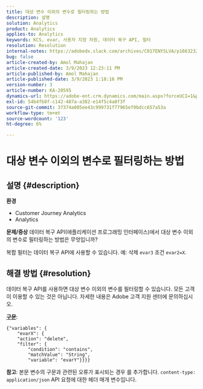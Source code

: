 ```yaml
---
title: 대상 변수 이외의 변수로 필터링하는 방법
description: 설명
solution: Analytics
product: Analytics
applies-to: Analytics
keywords: KCS, evar, 사용자 지정 차원, 데이터 복구 API, 필터
resolution: Resolution
internal-notes: https://adobedx.slack.com/archives/C017ENYSLVA/p1663232879048209
bug: false
article-created-by: Amol Mahajan
article-created-date: 3/9/2023 12:23:11 PM
article-published-by: Amol Mahajan
article-published-date: 3/9/2023 1:18:16 PM
version-number: 3
article-number: KA-20595
dynamics-url: https://adobe-ent.crm.dynamics.com/main.aspx?forceUCI=1&pagetype=entityrecord&etn=knowledgearticle&id=fc6af221-75be-ed11-83ff-6045bd006704
exl-id: 54b4fb8f-c142-487a-a382-e14f5c4a8f3f
source-git-commit: 37374a005ee43c999731f77965ef0bdcc657a53a
workflow-type: tm+mt
source-wordcount: '123'
ht-degree: 6%

---
```


# 대상 변수 이외의 변수로 필터링하는 방법

## 설명 {#description}

<b>환경</b>
- Customer Journey Analytics
- Analytics



<b>문제/증상</b>
데이터 복구 API(애플리케이션 프로그래밍 인터페이스)에서 대상 변수 이외의 변수로 필터링하는 방법은 무엇입니까?

복합 필터는 데이터 복구 API에 사용할 수 있습니다. 예: 삭제 `evar3` 조건 `evar2=X`.


## 해결 방법 {#resolution}

데이터 복구 API를 사용하면 대상 변수 이외의 변수를 필터링할 수 있습니다. 모든 고객이 이용할 수 있는 것은 아닙니다. 자세한 내용은 Adobe 고객 지원 센터에 문의하십시오.<br>


<u><b>구문</b></u>:




```
{"variables": {
    "evarX": {
    "action": "delete",
    "filter": {
        "condition": "contains",
        "matchValue": "String",
        "variable": "evarY"}}}}
```






<b>참고</b>: 본문 변수의 구문과 관련된 오류가 표시되는 경우 를 추가합니다. `content-type: application/json` API 요청에 대한 헤더 매개 변수입니다.
